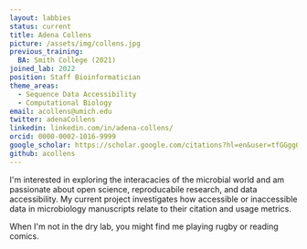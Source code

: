 ```yaml
---
layout: labbies
status: current
title: Adena Collens
picture: /assets/img/collens.jpg
previous_training:
  BA: Smith College (2021)
joined_lab: 2022
position: Staff Bioinformatician 
theme_areas:
  - Sequence Data Accessibility
  - Computational Biology
email: acollens@umich.edu  
twitter: adenaCollens
linkedin: linkedin.com/in/adena-collens/
orcid: 0000-0002-1016-9999
google_scholar: https://scholar.google.com/citations?hl=en&user=tfGGggQAAAAJ&view_op=list_works&gmla=AJsN-F7IqWrYwB5fh6FGcu7lgPkNUqwhVPtuwEM78XR-InKB0KGxyAy_9LAURJQjk4GnD2EsyNnsQkrEGh6k-aqcfRZGr5iLnhZaoE-ln73B8SzfgxBYiKY
github: acollens 
---
```


I'm interested in exploring the interacacies of the microbial world and am passionate about open science, reproducabile research, and data accessibility. My current project investigates how accessible or inaccessible data in microbiology manuscripts relate to their citation and usage metrics.  

When I'm not in the dry lab, you might find me playing rugby or reading comics. 
